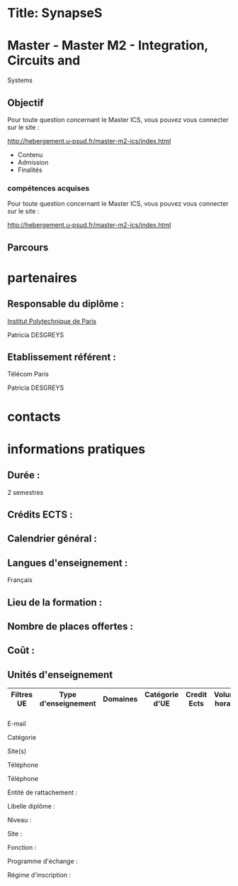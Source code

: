 # Title: SynapseS

#  [ ](/catalogue/2024-2025) Master \- Master M2 - Integration, Circuits and
Systems

##

## Objectif

Pour toute question concernant le Master ICS, vous pouvez vous connecter sur
le site :

http://hebergement.u-psud.fr/master-m2-ics/index.html

  * Contenu
  * Admission
  * Finalités

### compétences acquises

Pour toute question concernant le Master ICS, vous pouvez vous connecter sur
le site :

http://hebergement.u-psud.fr/master-m2-ics/index.html

##  Parcours

# partenaires

## Responsable du diplôme :

[Institut Polytechnique de Paris](https://www.ip-paris.fr/)

Patricia DESGREYS

## Etablissement référent :

Télécom Paris

Patricia DESGREYS

# contacts

# informations pratiques

## Durée :

2 semestres

## Crédits ECTS :

## Calendrier général :

## Langues d'enseignement :

Français

## Lieu de la formation :

## Nombre de places offertes :

## Coût :

##  Unités d'enseignement

Filtres  UE | Type d'enseignement | Domaines | Catégorie d'UE | Credit Ects | Volume horaire | Responsables | Periode de programmation | Site pédagogique  
---|---|---|---|---|---|---|---|---  
  
###

E-mail

Catégorie

Site(s)

Téléphone

Téléphone

Entité de rattachement :

Libelle diplôme :

Niveau :

Site :

Fonction :

Programme d'échange :

Régime d'inscription :


